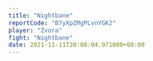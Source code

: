 ```yaml
---
title: "Nightbane"
reportCode: "B7yXpZMgPLvnYGK2"
player: "Zvora"
fight: "Nightbane"
date: 2021-11-11T20:08:04.971000+00:00
---
```


